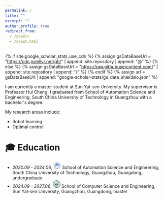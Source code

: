 ```yaml
---
permalink: /
title: ""
excerpt: ""
author_profile: true
redirect_from: 
  - /about/
  - /about.html
---
```


{% if site.google_scholar_stats_use_cdn %}
{% assign gsDataBaseUrl = "https://cdn.jsdelivr.net/gh/" | append: site.repository | append: "@" %}
{% else %}
{% assign gsDataBaseUrl = "https://raw.githubusercontent.com/" | append: site.repository | append: "/" %}
{% endif %}
{% assign url = gsDataBaseUrl | append: "google-scholar-stats/gs_data_shieldsio.json" %}

<span class='anchor' id='about-me'></span>

I am currently a master student at Sun Yat-sen University. My supervisor is Professor Hui Cheng. I graduated from School of Automation Science and Engineering, South China University of Technology in Guangzhou with a bachelor's degree. 
<!-- 
 <a href='https://scholar.google.com/citations?user=WMkMTb4AAAAJ'><img src="https://img.shields.io/endpoint?url={{ url | url_encode }}&logo=Google%20Scholar&labelColor=f6f6f6&color=9cf&style=flat&label=引用"></a> -->

My research areas include:
- Robot learning
- Optimal control



<span class='anchor' id='-xl'></span>

# 🎓 Education
- *2020.09 - 2024.06*, <a href="https://www.scut.edu.cn/new/"><img class="svg" src="/images/scut.png" width="24pt"></a> School of Automation Science and Engineering, South China University of Technology, Guangzhou, Guangdong, undergraduate
- *2024.09 - 2027.06*, <a href="https://www.sysu.edu.cn/"><img class="svg" src="/images/sysu.png" width="24pt"></a> School of Computer Science and Engineering, Sun Yat-sen University, Guangzhou, Guangdong, master
 
<span class='anchor' id='-lwzl'></span>







